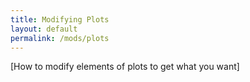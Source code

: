```yaml
---
title: Modifying Plots
layout: default
permalink: /mods/plots
---
```

    
[How to modify elements of plots to get what you want]

